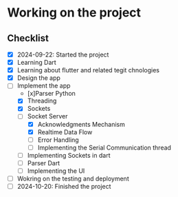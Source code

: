 # Working on the project

## Checklist

- [x] 2024-09-22: Started the project
- [x] Learning Dart
- [x] Learning about flutter and related tegit chnologies
- [x] Design the app
- [ ] Implement the app
  - [x]Parser Python
  - [x] Threading
  - [x] Sockets
  - [ ] Socket Server
    -[x] Acknowledgments Mechanism
    -[x] Realtime Data Flow
    -[ ] Error Handling
    -[ ] Implementing the Serial Communication thread
  - [ ] Implementing Sockets in dart
  - [ ] Parser Dart
  - [ ] Implementing the UI
- [ ] Wokring on the testing and deployment
- [ ] 2024-10-20: Finished the project
